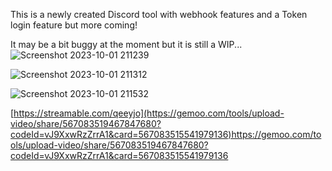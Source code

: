 This is a newly created Discord tool with webhook features and a Token login feature but more coming!


It may be a bit buggy at the moment but it is still a WIP...
![Screenshot 2023-10-01 211239](https://github.com/zekepetherick/Discord-Tool/assets/86579464/c504d45a-c2b1-4396-94a3-96ea7a91e617)



![Screenshot 2023-10-01 211312](https://github.com/zekepetherick/Discord-Tool/assets/86579464/4f68074b-46cb-4ad5-863e-681674c94a69)



![Screenshot 2023-10-01 211532](https://github.com/zekepetherick/Discord-Tool/assets/86579464/924bbf81-4574-4687-9ddb-89271db220a2)



[https://streamable.com/qeeyjo](https://gemoo.com/tools/upload-video/share/567083519467847680?codeId=vJ9XxwRzZrrA1&card=567083515541979136)https://gemoo.com/tools/upload-video/share/567083519467847680?codeId=vJ9XxwRzZrrA1&card=567083515541979136
